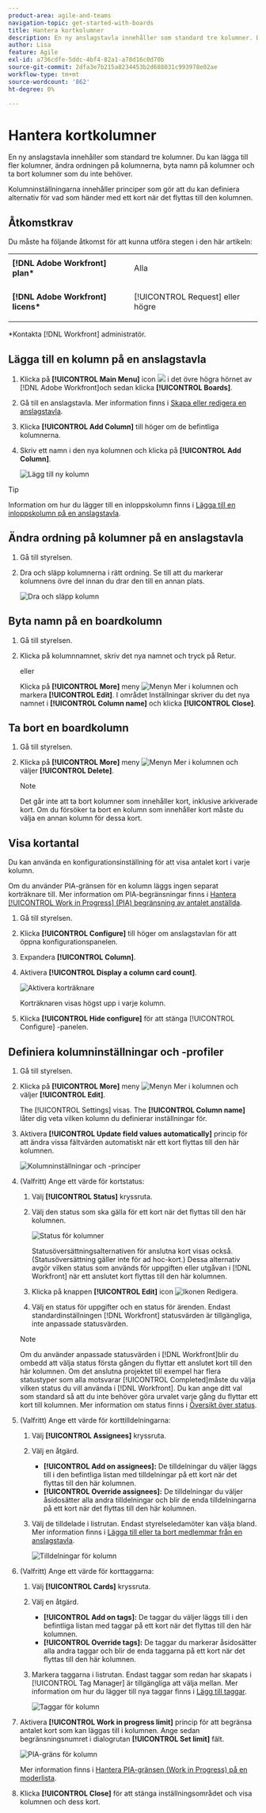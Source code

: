 ```yaml
---
product-area: agile-and-teams
navigation-topic: get-started-with-boards
title: Hantera kortkolumner
description: En ny anslagstavla innehåller som standard tre kolumner. Du kan lägga till fler kolumner, ändra ordningen på kolumnerna, byta namn på kolumner och ta bort kolumner som du inte behöver.
author: Lisa
feature: Agile
exl-id: a736cdfe-5ddc-4bf4-82a1-a78d16c0d70b
source-git-commit: 2dfa3e7b215a8234453b2d688031c993978e02ae
workflow-type: tm+mt
source-wordcount: '862'
ht-degree: 0%

---
```


# Hantera kortkolumner

En ny anslagstavla innehåller som standard tre kolumner. Du kan lägga till fler kolumner, ändra ordningen på kolumnerna, byta namn på kolumner och ta bort kolumner som du inte behöver.

Kolumninställningarna innehåller principer som gör att du kan definiera alternativ för vad som händer med ett kort när det flyttas till den kolumnen.

## Åtkomstkrav

Du måste ha följande åtkomst för att kunna utföra stegen i den här artikeln:

<table style="table-layout:auto"> 
 <col> 
 </col> 
 <col> 
 </col> 
 <tbody> 
  <tr> 
   <td role="rowheader"><strong>[!DNL Adobe Workfront] plan*</strong></td> 
   <td> <p>Alla</p> </td> 
  </tr> 
  <tr> 
   <td role="rowheader"><strong>[!DNL Adobe Workfront] licens*</strong></td> 
   <td> <p>[!UICONTROL Request] eller högre</p> </td> 
  </tr> 
 </tbody> 
</table>

&#42;Kontakta [!DNL Workfront] administratör.

## Lägga till en kolumn på en anslagstavla

1. Klicka på **[!UICONTROL Main Menu]** icon ![](assets/main-menu-icon.png) i det övre högra hörnet av [!DNL Adobe Workfront]och sedan klicka **[!UICONTROL Boards]**.
1. Gå till en anslagstavla. Mer information finns i [Skapa eller redigera en anslagstavla](../../agile/get-started-with-boards/create-edit-board.md).
1. Klicka **[!UICONTROL Add Column]** till höger om de befintliga kolumnerna.
1. Skriv ett namn i den nya kolumnen och klicka på **[!UICONTROL Add Column]**.

   ![Lägg till ny kolumn](assets/boards-add-column.png)

>[!TIP]
>
>Information om hur du lägger till en inloppskolumn finns i [Lägga till en inloppskolumn på en anslagstavla](/help/quicksilver/agile/use-boards-agile-planning-tools/add-intake-column-to-board.md).

## Ändra ordning på kolumner på en anslagstavla

1. Gå till styrelsen.
1. Dra och släpp kolumnerna i rätt ordning. Se till att du markerar kolumnens övre del innan du drar den till en annan plats.

   ![Dra och släpp kolumn](assets/boards-dragdropcolumn.png)

## Byta namn på en boardkolumn

1. Gå till styrelsen.
1. Klicka på kolumnnamnet, skriv det nya namnet och tryck på Retur.

   eller

   Klicka på **[!UICONTROL More]** meny ![Menyn Mer](assets/more-icon-spectrum.png) i kolumnen och markera **[!UICONTROL Edit]**. I området Inställningar skriver du det nya namnet i **[!UICONTROL Column name]** och klicka **[!UICONTROL Close]**.

## Ta bort en boardkolumn

1. Gå till styrelsen.
1. Klicka på **[!UICONTROL More]** meny ![Menyn Mer](assets/more-icon-spectrum.png) i kolumnen och väljer **[!UICONTROL Delete]**.

   >[!NOTE]
   >
   >Det går inte att ta bort kolumner som innehåller kort, inklusive arkiverade kort. Om du försöker ta bort en kolumn som innehåller kort måste du välja en annan kolumn för dessa kort.

## Visa kortantal

Du kan använda en konfigurationsinställning för att visa antalet kort i varje kolumn.

Om du använder PIA-gränsen för en kolumn läggs ingen separat korträknare till. Mer information om PIA-begränsningar finns i [Hantera [!UICONTROL Work in Progress] (PIA) begränsning av antalet anställda](/help/quicksilver/agile/use-boards-agile-planning-tools/manage-wip-limit-on-board.md).

1. Gå till styrelsen.
1. Klicka **[!UICONTROL Configure]** till höger om anslagstavlan för att öppna konfigurationspanelen.
1. Expandera **[!UICONTROL Column]**.
1. Aktivera **[!UICONTROL Display a column card count]**.

   ![Aktivera korträknare](assets/display-card-count.png)

   Korträknaren visas högst upp i varje kolumn.

1. Klicka **[!UICONTROL Hide configure]** för att stänga [!UICONTROL Configure] -panelen.

## Definiera kolumninställningar och -profiler

1. Gå till styrelsen.
1. Klicka på **[!UICONTROL More]** meny ![Menyn Mer](assets/more-icon-spectrum.png) i kolumnen och väljer **[!UICONTROL Edit]**.

   The [!UICONTROL Settings] visas. The **[!UICONTROL Column name]** låter dig veta vilken kolumn du definierar inställningar för.

1. Aktivera **[!UICONTROL Update field values automatically]** princip för att ändra vissa fältvärden automatiskt när ett kort flyttas till den här kolumnen.

   ![Kolumninställningar och -principer](assets/boards-column-policies-enabled.png)

1. (Valfritt) Ange ett värde för kortstatus:

   1. Välj **[!UICONTROL Status]** kryssruta.

   1. Välj den status som ska gälla för ett kort när det flyttas till den här kolumnen.

      ![Status för kolumner](assets/boards-column-status.png)

      Statusöversättningsalternativen för anslutna kort visas också. (Statusöversättning gäller inte för ad hoc-kort.) Dessa alternativ avgör vilken status som används för uppgiften eller utgåvan i [!DNL Workfront] när ett anslutet kort flyttas till den här kolumnen.

   1. Klicka på knappen **[!UICONTROL Edit]** icon ![Ikonen Redigera](assets/edit-icon-spectrum.png).
   1. Välj en status för uppgifter och en status för ärenden. Endast standardinställningen [!DNL Workfront] statusvärden är tillgängliga, inte anpassade statusvärden.

   >[!NOTE]
   >
   >Om du använder anpassade statusvärden i [!DNL Workfront]blir du ombedd att välja status första gången du flyttar ett anslutet kort till den här kolumnen. Om det anslutna projektet till exempel har flera statustyper som alla motsvarar [!UICONTROL Completed]måste du välja vilken status du vill använda i [!DNL Workfront]. Du kan ange ditt val som standard så att du inte behöver göra urvalet varje gång du flyttar ett kort till kolumnen.
   >Mer information om status finns i [Översikt över status](/help/quicksilver/administration-and-setup/customize-workfront/creating-custom-status-and-priority-labels/statuses-overview.md).

1. (Valfritt) Ange ett värde för korttilldelningarna:

   1. Välj **[!UICONTROL Assignees]** kryssruta.
   1. Välj en åtgärd.

      * **[!UICONTROL Add on assignees]:** De tilldelningar du väljer läggs till i den befintliga listan med tilldelningar på ett kort när det flyttas till den här kolumnen.
      * **[!UICONTROL Override assignees]:** De tilldelningar du väljer åsidosätter alla andra tilldelningar och blir de enda tilldelningarna på ett kort när det flyttas till den här kolumnen.
   1. Välj de tilldelade i listrutan. Endast styrelseledamöter kan välja bland. Mer information finns i [Lägga till eller ta bort medlemmar från en anslagstavla](/help/quicksilver/agile/get-started-with-boards/add-members-to-board.md).

      ![Tilldelningar för kolumn](assets/boards-column-assignees.png)


1. (Valfritt) Ange ett värde för korttaggarna:

   1. Välj **[!UICONTROL Cards]** kryssruta.
   1. Välj en åtgärd.

      * **[!UICONTROL Add on tags]:** De taggar du väljer läggs till i den befintliga listan med taggar på ett kort när det flyttas till den här kolumnen.
      * **[!UICONTROL Override tags]:** De taggar du markerar åsidosätter alla andra taggar och blir de enda taggarna på ett kort när det flyttas till den här kolumnen.
   1. Markera taggarna i listrutan. Endast taggar som redan har skapats i [!UICONTROL Tag Manager] är tillgängliga att välja mellan. Mer information om hur du lägger till nya taggar finns i [Lägg till taggar](/help/quicksilver/agile/get-started-with-boards/add-tags.md).

      ![Taggar för kolumn](assets/boards-column-tags.png)


1. Aktivera **[!UICONTROL Work in progress limit]** princip för att begränsa antalet kort som kan läggas till i kolumnen. Ange sedan begränsningsnumret i dialogrutan **[!UICONTROL Set limit]** fält.

   ![PIA-gräns för kolumn](assets/boards-wip-limit-in-column.png)

   Mer information finns i [Hantera PIA-gränsen (Work in Progress) på en moderlista](/help/quicksilver/agile/use-boards-agile-planning-tools/manage-wip-limit-on-board.md).

1. Klicka **[!UICONTROL Close]** för att stänga inställningsområdet och visa kolumnen och dess kort.
